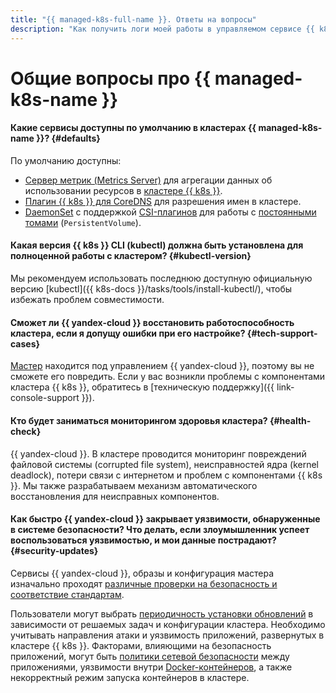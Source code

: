 ```yaml
---
title: "{{ managed-k8s-full-name }}. Ответы на вопросы"
description: "Как получить логи моей работы в управляемом сервисе {{ k8s }}? Ответы на этот и другие вопросы в данной статье."
---
```


# Общие вопросы про {{ managed-k8s-name }}

#### Какие сервисы доступны по умолчанию в кластерах {{ managed-k8s-name }}? {#defaults}

По умолчанию доступны:
* [Cервер метрик (Metrics Server)](https://github.com/kubernetes-sigs/metrics-server) для агрегации данных об использовании ресурсов в [кластере {{ k8s }}](../concepts/index.md#kubernetes-cluster).
* [Плагин {{ k8s }} для CoreDNS](https://coredns.io/plugins/kubernetes/) для разрешения имен в кластере.
* [DaemonSet](https://kubernetes.io/docs/concepts/workloads/controllers/daemonset/) с поддержкой [CSI-плагинов](https://github.com/container-storage-interface/spec) для работы с [постоянными томами](../concepts/volume.md) (`PersistentVolume`).

#### Какая версия {{ k8s }} CLI (kubectl) должна быть установлена для полноценной работы с кластером? {#kubectl-version}

Мы рекомендуем использовать последнюю доступную официальную версию [kubectl]({{ k8s-docs }}/tasks/tools/install-kubectl/), чтобы избежать проблем совместимости.

#### Сможет ли {{ yandex-cloud }} восстановить работоспособность кластера, если я допущу ошибки при его настройке? {#tech-support-cases}

[Мастер](../concepts/index.md#master) находится под управлением {{ yandex-cloud }}, поэтому вы не сможете его повредить. Если у вас возникли проблемы с компонентами кластера {{ k8s }}, обратитесь в [техническую поддержку]({{ link-console-support }}).

#### Кто будет заниматься мониторингом здоровья кластера? {#health-check}

{{ yandex-cloud }}. В кластере проводится мониторинг повреждений файловой системы (corrupted file system), неисправностей ядра (kernel deadlock), потери связи с интернетом и проблем с компонентами {{ k8s }}. Мы также разрабатываем механизм автоматического восстановления для неисправных компонентов.

#### Как быстро {{ yandex-cloud }} закрывает уязвимости, обнаруженные в системе безопасности? Что делать, если злоумышленник успеет воспользоваться уязвимостью, и мои данные пострадают? {#security-updates}

Сервисы {{ yandex-cloud }}, образы и конфигурация мастера изначально проходят [различные проверки на безопасность и соответствие стандартам](../../security). 

Пользователи могут выбрать [периодичность установки обновлений](../concepts/release-channels-and-updates.md#updates) в зависимости от решаемых задач и конфигурации кластера. Необходимо учитывать направления атаки и уязвимость приложений, развернутых в кластере {{ k8s }}. Факторами, влияющими на безопасность приложений, могут быть [политики сетевой безопасности](../concepts/network-policy.md) между приложениями, уязвимости внутри [Docker-контейнеров](https://cloud.yandex.ru/blog/posts/2022/03/docker-containers), а также некорректный режим запуска контейнеров в кластере.